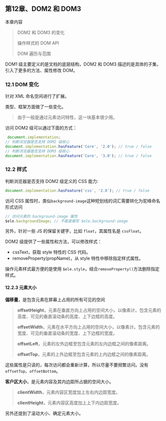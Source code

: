 ## 第12章、DOM2 和 DOM3

本章内容

> DOM2 和 DOM3 的变化
>
> 操作样式的 DOM API
>
> DOM 遍历与范围

DOM1 级主要定义的是文档的底层结构，DOM2 和 DOM3 描述的是具体的子集，引入了更多的方法、属性修改 DOM。

### 12.1 DOM 变化

针对 XML 命名空间进行了扩展。

类型、框架方面做了一些变化。

> 由于一般是通过元素访问特性，这一块基本很少用。

访问 DOM2 级可以通过下面的方式：

```js
 document.implementation;
// 判断浏览器是否支持 DOM2 级核心
document.implementation.hasFeature('Core', '2.0'); // true / false
// 判断浏览器是否支持 DOM3 级核心
document.implementation.hasFeature('Core', '3.0'); // true / false
```



### 12.2	样式

判断浏览器是否支持 DOM2 级定义的 CSS 能力:

```js
document.implementation.hasFeature('css', '2.0'); // true / false
```

访问 CSS 属性时，类似`background-image`这种短划线的词汇需要转化为驼峰命名形式访问

```js
// 访问元素的 background-image 属性
$ele.backgroundImage; // 不能直接写 $ele.background-image
```

另外，针对一些 JS 的保留关键字，比如 `float`，其属性名是 `cssFloat`。

DOM2 级提供了一些属性和方法，可以修改样式：

- cssText，获取 style 特性的 CSS 代码。
- removeProperty(propName)，从 style 特性中移除指定样式属性。

操作元素样式最方便的是使用 `$ele.style`，结合`removeProperty()`方法删除指定样式。

#### 12.2.3 元素大小

**偏移量**，是包含元素在屏幕上占用的所有可见的空间

> **offsetHeight**，元素在垂直方向上占用的空间大小，以像素计。包含元素的高度、可见的垂直滚动条的高度、上下边框的高度。
>
> **offsetWidth**，元素在水平方向上占用的空间大小，以像素计。包含元素的宽度、可见的垂直滚动条的宽度、上下边框的宽度。
>
> **offsetLeft**，元素的左外边框至包含元素的左内边框之间的像素距离。
>
> **offsetTop**，元素的上外边框至包含元素的上内边框之间的像素距离。

这些属性是只读的，每次访问都会重新计算，所以尽量不要频繁访问。没有`offsetTop`、`offsetBottom`。

**客户区大小**，是元素内容及其内边距所占据的空间大小。

> **clientWidth**，元素内容区宽度加上左右内边距宽度。
>
> **clientHeight**，元素内容区高度加上上下内边距宽度。

另外还提到了滚动大小、确定元素大小。





